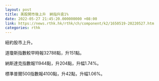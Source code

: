 ```yaml
---
layout: post
title: 美股開市後上升　納指升逾1%
date: 2022-05-27 21:45:20.000000000 +08:00
link: https://news.rthk.hk/rthk/ch/component/k2/1650519-20220527.htm
categories: rthk
---
```


紐約股市上升。

道瓊斯指數較早時報32788點，升151點。

納斯達克指數報11944點，升204點，升幅1.74%。

標準普爾500指數報4100點，升42點，升幅1.06%。
